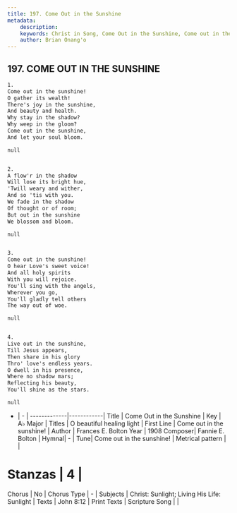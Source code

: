```yaml
---
title: 197. Come Out in the Sunshine
metadata:
    description: 
    keywords: Christ in Song, Come Out in the Sunshine, Come out in the sunshine!, O beautiful healing light
    author: Brian Onang'o
---
```



## 197. COME OUT IN THE SUNSHINE

```txt
1.
Come out in the sunshine!
O gather its wealth!
There's joy in the sunshine,
And beauty and health.
Why stay in the shadow?
Why weep in the gloom?
Come out in the sunshine,
And let your soul bloom. 

null


2.
A flow'r in the shadow
Will lose its bright hue,
'Twill weary and wither,
And so 'tis with you.
We fade in the shadow
Of thought or of room;
But out in the sunshine
We blossom and bloom. 

null


3.
Come out in the sunshine!
O hear Love's sweet voice!
And all holy spirits
With you will rejoice.
You'll sing with the angels,
Wherever you go,
You'll gladly tell others
The way out of woe. 

null


4.
Live out in the sunshine,
Till Jesus appears,
Then share in his glory
Thro' love's endless years.
O dwell in his presence,
Where no shadow mars;
Reflecting his beauty,
You'll shine as the stars. 

null

```

- |   -  |
-------------|------------|
Title | Come Out in the Sunshine |
Key | A♭ Major |
Titles | O beautiful healing light |
First Line | Come out in the sunshine! |
Author | Frances E. Bolton
Year | 1908
Composer| Fannie E. Bolton |
Hymnal|  - |
Tune| Come out in the sunshine! |
Metrical pattern | |
# Stanzas | 4 |
Chorus | No |
Chorus Type | - |
Subjects | Christ: Sunlight; Living His Life: Sunlight |
Texts | John 8:12 |
Print Texts | 
Scripture Song |  |
  

